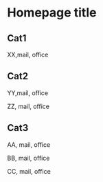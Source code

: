 # Homepage title

## Cat1

XX,mail, office

## Cat2

YY,mail, office

ZZ, mail, office

## Cat3

AA, mail, office

BB, mail, office

CC, mail, office



